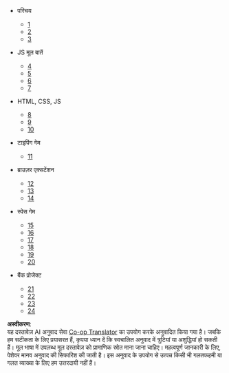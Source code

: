 <!--
CO_OP_TRANSLATOR_METADATA:
{
  "original_hash": "655c91b5979de46f1d70d97f0c5f1d14",
  "translation_date": "2025-08-24T12:25:21+00:00",
  "source_file": "docs/_sidebar.md",
  "language_code": "hi"
}
-->
- परिचय
  - [1](../1-getting-started-lessons/1-intro-to-programming-languages/README.md)
  - [2](../1-getting-started-lessons/2-github-basics/README.md)
  - [3](../1-getting-started-lessons/3-accessibility/README.md)
  
- JS मूल बातें
  - [4](../2-js-basics/1-data-types/README.md)
  - [5](../2-js-basics/2-functions-methods/README.md)
  - [6](../2-js-basics/3-making-decisions/README.md)
  - [7](../2-js-basics/4-arrays-loops/README.md)

- HTML, CSS, JS
  - [8](../3-terrarium/1-intro-to-html/README.md)
  - [9](../3-terrarium/2-intro-to-css/README.md)
  - [10](../3-terrarium/3-intro-to-DOM-and-closures/README.md)

- टाइपिंग गेम
  - [11](../4-typing-game/typing-game/README.md)
  
- ब्राउज़र एक्सटेंशन
  - [12](../5-browser-extension/1-about-browsers/README.md)
  - [13](../5-browser-extension/2-forms-browsers-local-storage/README.md)
  - [14](../5-browser-extension/3-background-tasks-and-performance/README.md)

- स्पेस गेम
  - [15](../6-space-game/1-introduction/README.md)
  - [16](../6-space-game/2-drawing-to-canvas/README.md)
  - [17](../6-space-game/3-moving-elements-around/README.md)
  - [18](../6-space-game/4-collision-detection/README.md)
  - [19](../6-space-game/5-keeping-score/README.md)
  - [20](../6-space-game/6-end-condition/README.md)

- बैंक प्रोजेक्ट
  - [21](../7-bank-project/1-template-route/README.md)
  - [22](../7-bank-project/2-forms/README.md)
  - [23](../7-bank-project/3-data/README.md)
  - [24](../7-bank-project/4-state-management/README.md)

**अस्वीकरण**:  
यह दस्तावेज़ AI अनुवाद सेवा [Co-op Translator](https://github.com/Azure/co-op-translator) का उपयोग करके अनुवादित किया गया है। जबकि हम सटीकता के लिए प्रयासरत हैं, कृपया ध्यान दें कि स्वचालित अनुवाद में त्रुटियां या अशुद्धियां हो सकती हैं। मूल भाषा में उपलब्ध मूल दस्तावेज़ को प्रामाणिक स्रोत माना जाना चाहिए। महत्वपूर्ण जानकारी के लिए, पेशेवर मानव अनुवाद की सिफारिश की जाती है। इस अनुवाद के उपयोग से उत्पन्न किसी भी गलतफहमी या गलत व्याख्या के लिए हम उत्तरदायी नहीं हैं।